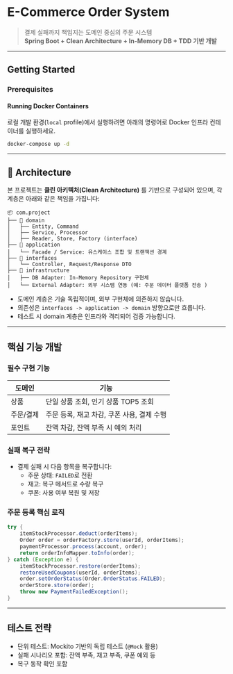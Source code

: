 #  E-Commerce Order System

> 결제 실패까지 책임지는 도메인 중심의 주문 시스템  
> **Spring Boot + Clean Architecture + In-Memory DB + TDD 기반 개발**

---

##  Getting Started

### Prerequisites

####  Running Docker Containers

로컬 개발 환경(`local` profile)에서 실행하려면 아래의 명령어로 Docker 인프라 컨테이너를 실행하세요.

```bash
docker-compose up -d
```

---

## :bookmark_tabs: Architecture

본 프로젝트는 **클린 아키텍처(Clean Architecture)** 를 기반으로 구성되어 있으며, 각 계층은 아래와 같은 책임을 가집니다:

```
📦 com.project
├── 📁 domain
│   ├── Entity, Command
│   ├── Service, Processor
│   ├── Reader, Store, Factory (interface)
├── 📁 application
│   └── Facade / Service: 유스케이스 조합 및 트랜잭션 경계
├── 📁 interfaces
│   └── Controller, Request/Response DTO
├── 📁 infrastructure
│   ├── DB Adapter: In-Memory Repository 구현체
│   └── External Adapter: 외부 시스템 연동 (예: 주문 데이터 플랫폼 전송 )
```

- 도메인 계층은 기술 독립적이며, 외부 구현체에 의존하지 않습니다.
- 의존성은 `interfaces -> application -> domain` 방향으로만 흐릅니다.
- 테스트 시 domain 계층은 인프라와 격리되어 검증 가능합니다.

---

##  핵심 기능 개발

###  필수 구현 기능

| 도메인    | 기능                                   |
|-----------|----------------------------------------|
| 상품      | 단일 상품 조회, 인기 상품 TOP5 조회     |
| 주문/결제 | 주문 등록, 재고 차감, 쿠폰 사용, 결제 수행 |
| 포인트    | 잔액 차감, 잔액 부족 시 예외 처리       |

###  실패 복구 전략

- 결제 실패 시 다음 항목을 복구합니다:
    - 주문 상태: `FAILED`로 전환
    - 재고: 복구 메서드로 수량 복구
    - 쿠폰: 사용 여부 복원 및 저장

###  주문 등록 핵심 로직

```java
try {
    itemStockProcessor.deduct(orderItems);
    Order order = orderFactory.store(userId, orderItems);
    paymentProcessor.process(account, order);
    return orderInfoMapper.toInfo(order);
} catch (Exception e) {
    itemStockProcessor.restore(orderItems);
    restoreUsedCoupons(userId, orderItems);
    order.setOrderStatus(Order.OrderStatus.FAILED);
    orderStore.store(order);
    throw new PaymentFailedException();
}
```

---

##  테스트 전략

- 단위 테스트: Mockito 기반의 독립 테스트 (`@Mock` 활용)
- 실패 시나리오 포함: 잔액 부족, 재고 부족, 쿠폰 예외 등
- 복구 동작 확인 포함



